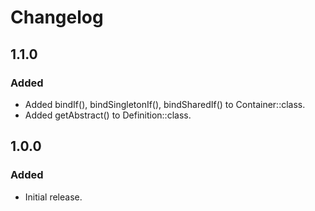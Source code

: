 # Changelog

## 1.1.0

### Added
- Added bindIf(), bindSingletonIf(), bindSharedIf() to Container::class.
- Added getAbstract() to Definition::class.

## 1.0.0

### Added
- Initial release.
